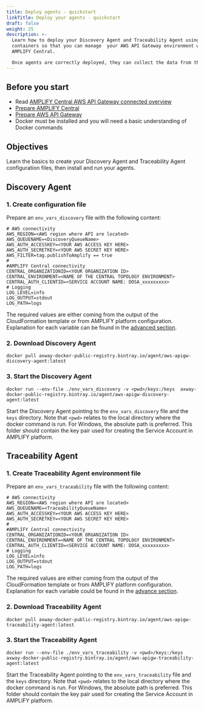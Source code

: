 ```yaml
---
title: Deploy agents - quickstart
linkTitle: Deploy your agents - quickstart
draft: false
weight: 25
description: >-
  Learn how to deploy your Discovery Agent and Traceability Agent using Docker
  containers so that you can manage  your AWS API Gateway environment within
  AMPLIFY Central.

  Once agents are correctly deployed, they can collect the data from the AWS API Gateway and send it securely to AMPLIFY Central.
---
```

## Before you start

* Read [AMPLIFY Central AWS API Gateway connected overview](/docs/central/connect-aws-gateway/)
* [Prepare AMPLIFY Central](/docs/central/connect-aws-gateway/prepare-amplify-central-1/)
* [Prepare AWS API Gateway](/docs/central/connect-aws-gateway/prepare-aws-api-gateway/)
* Docker must be installed and you will need a basic understanding of Docker commands

## Objectives

Learn the basics to create your Discovery Agent and Traceability Agent configuration files, then install and run your agents.

## Discovery Agent

### 1. Create configuration file

Prepare an `env_vars_discovery` file with the following content:

```
# AWS connectivity
AWS_REGION=<AWS region where API are located>
AWS_QUEUENAME=<DiscoveryQueueName>
AWS_AUTH_ACCESSKEY=<YOUR AWS ACCESS KEY HERE>
AWS_AUTH_SECRETKEY=<YOUR AWS SECRET KEY HERE>
AWS_FILTER=tag.publishToAmplify == true
#
#AMPLIFY Central connectivity
CENTRAL_ORGANIZATIONID=<YOUR ORGANIZATION ID>
CENTRAL_ENVIRONMENT=<NAME OF THE CENTRAL TOPOLOGY ENVIRONMENT>
CENTRAL_AUTH_CLIENTID=<SERVICE ACCOUNT NAME: DOSA_xxxxxxxxx>
# Logging
LOG_LEVEL=info
LOG_OUTPUT=stdout
LOG_PATH=logs
```

The required values are either coming from the output of the CloudFormation template or from AMPLIFY platform configuration.
Explanation for each variable can be found in the [advanced section](/docs/central/connect-aws-gateway/deploy-your-agents-1/).

### 2. Download Discovery Agent

```
docker pull axway-docker-public-registry.bintray.io/agent/aws-apigw-discovery-agent:latest
```

### 3. Start the Discovery Agent

```
docker run --env-file ./env_vars_discovery -v <pwd>/keys:/keys  axway-docker-public-registry.bintray.io/agent/aws-apigw-discovery-agent:latest
```

Start the Discovery Agent pointing to the `env_vars_discovery` file and the `keys` directory. Note that `<pwd>` relates to the local directory where the docker command is run. For Windows, the absolute path is preferred. This folder should contain the key pair used for creating the Service Account in AMPLIFY platform.

## Traceability Agent

### 1. Create Traceability Agent environment file

Prepare an `env_vars_traceability` file with the following content:

```
# AWS connectivity
AWS_REGION=<AWS region where API are located>
AWS_QUEUENAME=<TraceabilityQueueName>
AWS_AUTH_ACCESSKEY=<YOUR AWS ACCESS KEY HERE>
AWS_AUTH_SECRETKEY=<YOUR AWS SECRET KEY HERE>
#
#AMPLIFY Central connectivity
CENTRAL_ORGANIZATIONID=<YOUR ORGANIZATION ID>
CENTRAL_ENVIRONMENT=<NAME OF THE CENTRAL TOPOLOGY ENVIRONMENT>
CENTRAL_AUTH_CLIENTID=<SERVICE ACCOUNT NAME: DOSA_xxxxxxxxx>
# Logging
LOG_LEVEL=info
LOG_OUTPUT=stdout
LOG_PATH=logs
```

The required values are either coming from the output of the CloudFormation template or from AMPLIFY platform configuration.
Explanation for each variable could be found in the [advance section](/docs/central/connect-aws-gateway/deploy-your-agents-1/).

### 2. Download Traceability Agent

```
docker pull axway-docker-public-registry.bintray.io/agent/aws-apigw-traceability-agent:latest
```

### 3. Start the Traceability Agent

```
docker run --env-file ./env_vars_traceability -v <pwd>/keys:/keys  axway-docker-public-registry.bintray.io/agent/aws-apigw-traceability-agent:latest
```

Start the Traceability Agent pointing to the `env_vars_traceability` file and the `keys` directory. Note that `<pwd>` relates to the local directory where the docker command is run. For Windows, the absolute path is preferred. This folder should contain the key pair used for creating the Service Account in AMPLIFY platform.
